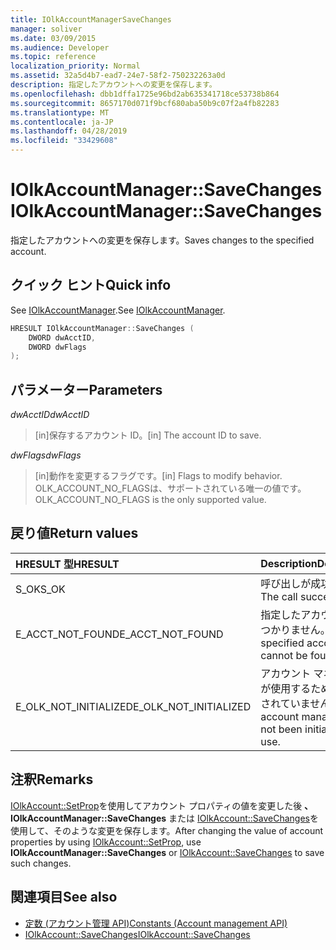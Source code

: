 ```yaml
---
title: IOlkAccountManagerSaveChanges
manager: soliver
ms.date: 03/09/2015
ms.audience: Developer
ms.topic: reference
localization_priority: Normal
ms.assetid: 32a5d4b7-ead7-24e7-58f2-750232263a0d
description: 指定したアカウントへの変更を保存します。
ms.openlocfilehash: dbb1dffa1725e96bd2ab635341718ce53738b864
ms.sourcegitcommit: 8657170d071f9bcf680aba50b9c07f2a4fb82283
ms.translationtype: MT
ms.contentlocale: ja-JP
ms.lasthandoff: 04/28/2019
ms.locfileid: "33429608"
---
```

# <a name="iolkaccountmanagersavechanges"></a><span data-ttu-id="1274b-103">IOlkAccountManager::SaveChanges</span><span class="sxs-lookup"><span data-stu-id="1274b-103">IOlkAccountManager::SaveChanges</span></span>

<span data-ttu-id="1274b-104">指定したアカウントへの変更を保存します。</span><span class="sxs-lookup"><span data-stu-id="1274b-104">Saves changes to the specified account.</span></span>
  
## <a name="quick-info"></a><span data-ttu-id="1274b-105">クイック ヒント</span><span class="sxs-lookup"><span data-stu-id="1274b-105">Quick info</span></span>

<span data-ttu-id="1274b-106">See [IOlkAccountManager](iolkaccountmanager.md).</span><span class="sxs-lookup"><span data-stu-id="1274b-106">See [IOlkAccountManager](iolkaccountmanager.md).</span></span>
  
```cpp
HRESULT IOlkAccountManager::SaveChanges (  
    DWORD dwAcctID, 
    DWORD dwFlags 
); 
```

## <a name="parameters"></a><span data-ttu-id="1274b-107">パラメーター</span><span class="sxs-lookup"><span data-stu-id="1274b-107">Parameters</span></span>

<span data-ttu-id="1274b-108">_dwAcctID_</span><span class="sxs-lookup"><span data-stu-id="1274b-108">_dwAcctID_</span></span>
  
> <span data-ttu-id="1274b-109">[in]保存するアカウント ID。</span><span class="sxs-lookup"><span data-stu-id="1274b-109">[in] The account ID to save.</span></span> 
    
<span data-ttu-id="1274b-110">_dwFlags_</span><span class="sxs-lookup"><span data-stu-id="1274b-110">_dwFlags_</span></span>
  
> <span data-ttu-id="1274b-111">[in]動作を変更するフラグです。</span><span class="sxs-lookup"><span data-stu-id="1274b-111">[in] Flags to modify behavior.</span></span> <span data-ttu-id="1274b-112">OLK_ACCOUNT_NO_FLAGSは、サポートされている唯一の値です。</span><span class="sxs-lookup"><span data-stu-id="1274b-112">OLK_ACCOUNT_NO_FLAGS is the only supported value.</span></span>
    
## <a name="return-values"></a><span data-ttu-id="1274b-113">戻り値</span><span class="sxs-lookup"><span data-stu-id="1274b-113">Return values</span></span>

|<span data-ttu-id="1274b-114">**HRESULT 型**</span><span class="sxs-lookup"><span data-stu-id="1274b-114">**HRESULT**</span></span>|<span data-ttu-id="1274b-115">**Description**</span><span class="sxs-lookup"><span data-stu-id="1274b-115">**Description**</span></span>|
|:-----|:-----|
|<span data-ttu-id="1274b-116">S_OK</span><span class="sxs-lookup"><span data-stu-id="1274b-116">S_OK</span></span>  <br/> |<span data-ttu-id="1274b-117">呼び出しが成功しました</span><span class="sxs-lookup"><span data-stu-id="1274b-117">The call succeeded</span></span>  <br/> |
|<span data-ttu-id="1274b-118">E_ACCT_NOT_FOUND</span><span class="sxs-lookup"><span data-stu-id="1274b-118">E_ACCT_NOT_FOUND</span></span>  <br/> |<span data-ttu-id="1274b-119">指定したアカウントが見つかりません。</span><span class="sxs-lookup"><span data-stu-id="1274b-119">The specified account cannot be found.</span></span>  <br/> |
|<span data-ttu-id="1274b-120">E_OLK_NOT_INITIALIZED</span><span class="sxs-lookup"><span data-stu-id="1274b-120">E_OLK_NOT_INITIALIZED</span></span>  <br/> |<span data-ttu-id="1274b-121">アカウント マネージャーが使用するために初期化されていません。</span><span class="sxs-lookup"><span data-stu-id="1274b-121">The account manager has not been initialized for use.</span></span>  <br/> |
   
## <a name="remarks"></a><span data-ttu-id="1274b-122">注釈</span><span class="sxs-lookup"><span data-stu-id="1274b-122">Remarks</span></span>

<span data-ttu-id="1274b-123">[IOlkAccount::SetProp](iolkaccount-setprop.md)を使用してアカウント プロパティの値を変更した後 **、IOlkAccountManager::SaveChanges** または [IOlkAccount::SaveChanges](iolkaccount-savechanges.md)を使用して、そのような変更を保存します。</span><span class="sxs-lookup"><span data-stu-id="1274b-123">After changing the value of account properties by using [IOlkAccount::SetProp](iolkaccount-setprop.md), use **IOlkAccountManager::SaveChanges** or [IOlkAccount::SaveChanges](iolkaccount-savechanges.md) to save such changes.</span></span> 
  
## <a name="see-also"></a><span data-ttu-id="1274b-124">関連項目</span><span class="sxs-lookup"><span data-stu-id="1274b-124">See also</span></span>

- [<span data-ttu-id="1274b-125">定数 (アカウント管理 API)</span><span class="sxs-lookup"><span data-stu-id="1274b-125">Constants (Account management API)</span></span>](constants-account-management-api.md) 
- [<span data-ttu-id="1274b-126">IOlkAccount::SaveChanges</span><span class="sxs-lookup"><span data-stu-id="1274b-126">IOlkAccount::SaveChanges</span></span>](iolkaccount-savechanges.md)

